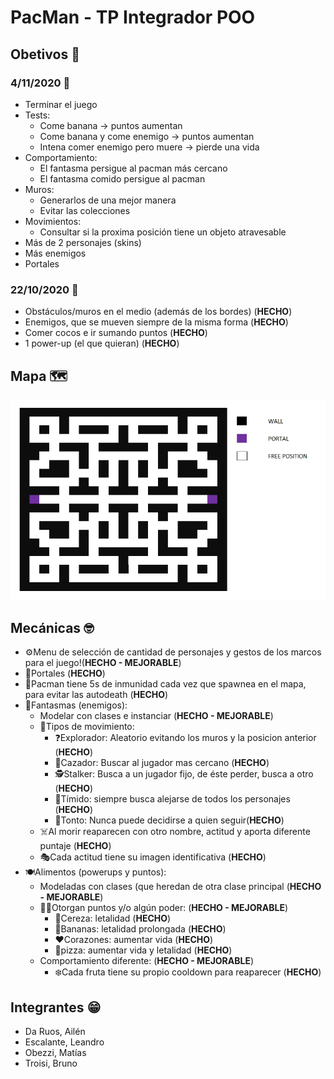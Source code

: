 # PacMan - TP Integrador POO

## Obetivos 📒

### 4/11/2020 📅

- Terminar el juego
- Tests:
    - Come banana -> puntos aumentan
    - Come banana y come enemigo -> puntos aumentan
    - Intena comer enemigo pero muere -> pierde una vida
- Comportamiento:
    - El fantasma persigue al pacman más cercano
    - El fantasma comido persigue al pacman
- Muros:
    - Generarlos de una mejor manera
    - Evitar las colecciones
- Movimientos:
    - Consultar si la proxima posición tiene un objeto atravesable
- Más de 2 personajes (skins)
- Más enemigos
- Portales

### 22/10/2020 📅

- Obstáculos/muros en  el medio (además de los bordes) (**HECHO**)
- Enemigos, que se mueven siempre de la misma forma (**HECHO**)
- Comer cocos e ir sumando puntos (**HECHO**)
- 1 power-up (el que quieran) (**HECHO**)

## Mapa 🗺️
![Mapa](assets/mapa.jpg)

## Mecánicas 🤓
- ⚙️Menu de selección de cantidad de personajes y gestos de los marcos para el juego!(**HECHO - MEJORABLE**)
- 🚪Portales (**HECHO**)
- 👼Pacman tiene 5s de inmunidad cada vez que spawnea en el mapa, para evitar las autodeath (**HECHO**)
- 👻Fantasmas (enemigos):
    - Modelar con clases e instanciar (**HECHO - MEJORABLE**)
    - 👣Tipos de movimiento:
        - ❓Explorador: Aleatorio evitando los muros y la posicion anterior (**HECHO**)
        - 👿Cazador: Buscar al jugador mas cercano (**HECHO**)
        - 🕵️Stalker: Busca a un jugador fijo, de éste perder, busca a otro (**HECHO**)
        - 🙈Tímido: siempre busca alejarse de todos los personajes (**HECHO**)
        - 🤔Tonto: Nunca puede decidirse a quien seguir(**HECHO**)
    - ☠️Al morir reaparecen con otro nombre, actitud y aporta diferente puntaje (**HECHO**)
    - 🎭Cada actitud tiene su imagen identificativa (**HECHO**)
- 🍽️Alimentos (powerups y puntos):
    - Modeladas con clases (que heredan de otra clase principal (**HECHO -  MEJORABLE**)
    - 💯💥Otorgan puntos y/o algún poder: (**HECHO - MEJORABLE**)
        - 🍒Cereza: letalidad (**HECHO**)
        - 🍌Bananas: letalidad prolongada (**HECHO**)
        - ❤️Corazones: aumentar vida (**HECHO**)
        - 🍕pizza: aumentar vida y letalidad (**HECHO**)
    - Comportamiento diferente: (**HECHO - MEJORABLE**)
        - ❄️Cada fruta tiene su propio cooldown para reaparecer (**HECHO**)
## Integrantes 😁
- Da Ruos, Ailén
- Escalante, Leandro
- Obezzi, Matías
- Troisi, Bruno